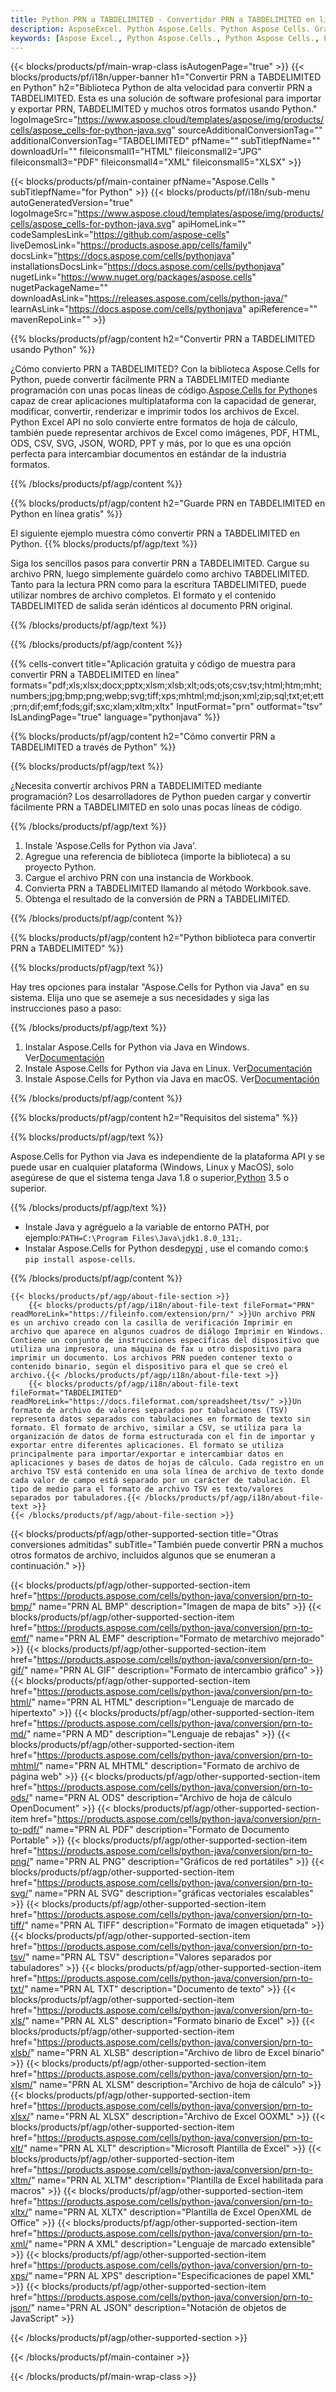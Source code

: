 ```yaml
---
title: Python PRN a TABDELIMITED - Convertidor PRN a TABDELIMITED en línea
description: AsposeExcel. Python Aspose.Cells. Python Aspose Cells. Gratis en línea Python Convertir PRN a formato de guardado TABDELIMITED. Python PRN a formato TABDELIMITED. Guarde PRN en TABDELIMITED Python.
keywords: [Aspose Excel., Python Aspose.Cells., Python Aspose Cells., Python PRN to TABDELIMITED saveformat., Free Online PRN to TABDELIMITED Python., Python Convert PRN to TABDELIMITED]
---
```

{{< blocks/products/pf/main-wrap-class isAutogenPage="true" >}}
{{< blocks/products/pf/i18n/upper-banner h1="Convertir PRN a TABDELIMITED en Python" h2="Biblioteca Python de alta velocidad para convertir PRN a TABDELIMITED. Esta es una solución de software profesional para importar y exportar PRN, TABDELIMITED y muchos otros formatos usando Python." logoImageSrc="https://www.aspose.cloud/templates/aspose/img/products/cells/aspose_cells-for-python-java.svg" sourceAdditionalConversionTag="" additionalConversionTag="TABDELIMITED" pfName="" subTitlepfName="" downloadUrl="" fileiconsmall1="HTML" fileiconsmall2="JPG" fileiconsmall3="PDF" fileiconsmall4="XML" fileiconsmall5="XLSX" >}}

{{< blocks/products/pf/main-container pfName="Aspose.Cells " subTitlepfName="for Python" >}}
{{< blocks/products/pf/i18n/sub-menu autoGeneratedVersion="true" logoImageSrc="https://www.aspose.cloud/templates/aspose/img/products/cells/aspose_cells-for-python-java.svg" apiHomeLink="" codeSamplesLink="https://github.com/aspose-cells" liveDemosLink="https://products.aspose.app/cells/family" docsLink="https://docs.aspose.com/cells/pythonjava" installationsDocsLink="https://docs.aspose.com/cells/pythonjava" nugetLink="https://www.nuget.org/packages/aspose.cells" nugetPackageName="" downloadAsLink="https://releases.aspose.com/cells/python-java/" learnAsLink="https://docs.aspose.com/cells/pythonjava" apiReference="" mavenRepoLink="" >}}


{{% blocks/products/pf/agp/content h2="Convertir PRN a TABDELIMITED usando Python" %}}

 ¿Cómo convierto PRN a TABDELIMITED? Con la biblioteca Aspose.Cells for Python, puede convertir fácilmente PRN a TABDELIMITED mediante programación con unas pocas líneas de código.[Aspose.Cells for Python](https://pypi.org/project/aspose-cells)es capaz de crear aplicaciones multiplataforma con la capacidad de generar, modificar, convertir, renderizar e imprimir todos los archivos de Excel. Python Excel API no solo convierte entre formatos de hoja de cálculo, también puede representar archivos de Excel como imágenes, PDF, HTML, ODS, CSV, SVG, JSON, WORD, PPT y más, por lo que es una opción perfecta para intercambiar documentos en estándar de la industria formatos.
 
{{% /blocks/products/pf/agp/content %}}

{{% blocks/products/pf/agp/content h2="Guarde PRN en TABDELIMITED en Python en línea gratis" %}}

El siguiente ejemplo muestra cómo convertir PRN a TABDELIMITED en Python.
{{% blocks/products/pf/agp/text %}}

Siga los sencillos pasos para convertir PRN a TABDELIMITED. Cargue su archivo PRN, luego simplemente guárdelo como archivo TABDELIMITED. Tanto para la lectura PRN como para la escritura TABDELIMITED, puede utilizar nombres de archivo completos. El formato y el contenido TABDELIMITED de salida serán idénticos al documento PRN original.

{{% /blocks/products/pf/agp/text %}}

{{% /blocks/products/pf/agp/content %}}

{{% cells-convert title="Aplicación gratuita y código de muestra para convertir PRN a TABDELIMITED en línea" formats="pdf;xls;xlsx;docx;pptx;xlsm;xlsb;xlt;ods;ots;csv;tsv;html;htm;mht;numbers;jpg;bmp;png;webp;svg;tiff;xps;mhtml;md;json;xml;zip;sql;txt;et;ett;prn;dif;emf;fods;gif;sxc;xlam;xltm;xltx" InputFormat="prn" outformat="tsv" IsLandingPage="true" language="pythonjava" %}}

{{% blocks/products/pf/agp/content h2="Cómo convertir PRN a TABDELIMITED a través de Python" %}}

{{% blocks/products/pf/agp/text %}}

¿Necesita convertir archivos PRN a TABDELIMITED mediante programación? Los desarrolladores de Python pueden cargar y convertir fácilmente PRN a TABDELIMITED en solo unas pocas líneas de código.

{{% /blocks/products/pf/agp/text %}}

1.  Instale 'Aspose.Cells for Python via Java'.
1.  Agregue una referencia de biblioteca (importe la biblioteca) a su proyecto Python.
1.  Cargue el archivo PRN con una instancia de Workbook.
1.  Convierta PRN a TABDELIMITED llamando al método Workbook.save.
1.  Obtenga el resultado de la conversión de PRN a TABDELIMITED.

{{% /blocks/products/pf/agp/content %}}

{{% blocks/products/pf/agp/content h2="Python biblioteca para convertir PRN a TABDELIMITED" %}}

{{% blocks/products/pf/agp/text %}}

Hay tres opciones para instalar "Aspose.Cells for Python via Java" en su sistema. Elija uno que se asemeje a sus necesidades y siga las instrucciones paso a paso:

{{% /blocks/products/pf/agp/text %}}

1.  Instalar Aspose.Cells for Python via Java en Windows. Ver[Documentación](https://docs.aspose.com/cells/python-java/getting-started/#windows)
1.  Instale Aspose.Cells for Python via Java en Linux. Ver[Documentación](https://docs.aspose.com/cells/python-java/getting-started/#linux)
1.  Instale Aspose.Cells for Python via Java en macOS. Ver[Documentación](https://docs.aspose.com/cells/python-java/getting-started/#macos)

{{% /blocks/products/pf/agp/content %}}

{{% blocks/products/pf/agp/content h2="Requisitos del sistema" %}}

{{% blocks/products/pf/agp/text %}}

Aspose.Cells for Python via Java es independiente de la plataforma API y se puede usar en cualquier plataforma (Windows, Linux y MacOS), solo asegúrese de que el sistema tenga Java 1.8 o superior,[Python](https://www.python.org/downloads/) 3.5 o superior.
 
{{% /blocks/products/pf/agp/text %}}

-  Instale Java y agréguelo a la variable de entorno PATH, por ejemplo:<code>PATH=C:\Program Files\Java\jdk1.8.0_131;</code>.
- Instalar Aspose.Cells for Python desde<a href="https://pypi.org/project/aspose-cells/">pypi</a> , use el comando como:<code>$ pip install aspose-cells</code>.

{{% /blocks/products/pf/agp/content %}}

<!-- aboutfile Starts -->
    {{< blocks/products/pf/agp/about-file-section >}}
        {{< blocks/products/pf/agp/i18n/about-file-text fileFormat="PRN" readMoreLink="https://fileinfo.com/extension/prn/" >}}Un archivo PRN es un archivo creado con la casilla de verificación Imprimir en archivo que aparece en algunos cuadros de diálogo Imprimir en Windows. Contiene un conjunto de instrucciones específicas del dispositivo que utiliza una impresora, una máquina de fax u otro dispositivo para imprimir un documento. Los archivos PRN pueden contener texto o contenido binario, según el dispositivo para el que se creó el archivo.{{< /blocks/products/pf/agp/i18n/about-file-text >}}
        {{< blocks/products/pf/agp/i18n/about-file-text fileFormat="TABDELIMITED" readMoreLink="https://docs.fileformat.com/spreadsheet/tsv/" >}}Un formato de archivo de valores separados por tabulaciones (TSV) representa datos separados con tabulaciones en formato de texto sin formato. El formato de archivo, similar a CSV, se utiliza para la organización de datos de forma estructurada con el fin de importar y exportar entre diferentes aplicaciones. El formato se utiliza principalmente para importar/exportar e intercambiar datos en aplicaciones y bases de datos de hojas de cálculo. Cada registro en un archivo TSV está contenido en una sola línea de archivo de texto donde cada valor de campo está separado por un carácter de tabulación. El tipo de medio para el formato de archivo TSV es texto/valores separados por tabuladores.{{< /blocks/products/pf/agp/i18n/about-file-text >}}
    {{< /blocks/products/pf/agp/about-file-section >}}
<!-- aboutfile Ends -->

{{< blocks/products/pf/agp/other-supported-section title="Otras conversiones admitidas" subTitle="También puede convertir PRN a muchos otros formatos de archivo, incluidos algunos que se enumeran a continuación." >}}

{{< blocks/products/pf/agp/other-supported-section-item href="https://products.aspose.com/cells/python-java/conversion/prn-to-bmp/" name="PRN AL BMP" description="Imagen de mapa de bits" >}}
{{< blocks/products/pf/agp/other-supported-section-item href="https://products.aspose.com/cells/python-java/conversion/prn-to-emf/" name="PRN AL EMF" description="Formato de metarchivo mejorado" >}}
{{< blocks/products/pf/agp/other-supported-section-item href="https://products.aspose.com/cells/python-java/conversion/prn-to-gif/" name="PRN AL GIF" description="Formato de intercambio gráfico" >}}
{{< blocks/products/pf/agp/other-supported-section-item href="https://products.aspose.com/cells/python-java/conversion/prn-to-html/" name="PRN AL HTML" description="Lenguaje de marcado de hipertexto" >}}
{{< blocks/products/pf/agp/other-supported-section-item href="https://products.aspose.com/cells/python-java/conversion/prn-to-md/" name="PRN A MD" description="Lenguaje de rebajas" >}}
{{< blocks/products/pf/agp/other-supported-section-item href="https://products.aspose.com/cells/python-java/conversion/prn-to-mhtml/" name="PRN AL MHTML" description="Formato de archivo de página web" >}}
{{< blocks/products/pf/agp/other-supported-section-item href="https://products.aspose.com/cells/python-java/conversion/prn-to-ods/" name="PRN AL ODS" description="Archivo de hoja de cálculo OpenDocument" >}}
{{< blocks/products/pf/agp/other-supported-section-item href="https://products.aspose.com/cells/python-java/conversion/prn-to-pdf/" name="PRN AL PDF" description="Formato de Documento Portable" >}}
{{< blocks/products/pf/agp/other-supported-section-item href="https://products.aspose.com/cells/python-java/conversion/prn-to-png/" name="PRN AL PNG" description="Gráficos de red portátiles" >}}
{{< blocks/products/pf/agp/other-supported-section-item href="https://products.aspose.com/cells/python-java/conversion/prn-to-svg/" name="PRN AL SVG" description="gráficas vectoriales escalables" >}}
{{< blocks/products/pf/agp/other-supported-section-item href="https://products.aspose.com/cells/python-java/conversion/prn-to-tiff/" name="PRN AL TIFF" description="Formato de imagen etiquetada" >}}
{{< blocks/products/pf/agp/other-supported-section-item href="https://products.aspose.com/cells/python-java/conversion/prn-to-tsv/" name="PRN AL TSV" description="Valores separados por tabuladores" >}}
{{< blocks/products/pf/agp/other-supported-section-item href="https://products.aspose.com/cells/python-java/conversion/prn-to-txt/" name="PRN AL TXT" description="Documento de texto" >}}
{{< blocks/products/pf/agp/other-supported-section-item href="https://products.aspose.com/cells/python-java/conversion/prn-to-xls/" name="PRN AL XLS" description="Formato binario de Excel" >}}
{{< blocks/products/pf/agp/other-supported-section-item href="https://products.aspose.com/cells/python-java/conversion/prn-to-xlsb/" name="PRN AL XLSB" description="Archivo de libro de Excel binario" >}}
{{< blocks/products/pf/agp/other-supported-section-item href="https://products.aspose.com/cells/python-java/conversion/prn-to-xlsm/" name="PRN AL XLSM" description="Archivo de hoja de cálculo" >}}
{{< blocks/products/pf/agp/other-supported-section-item href="https://products.aspose.com/cells/python-java/conversion/prn-to-xlsx/" name="PRN AL XLSX" description="Archivo de Excel OOXML" >}}
{{< blocks/products/pf/agp/other-supported-section-item href="https://products.aspose.com/cells/python-java/conversion/prn-to-xlt/" name="PRN AL XLT" description="Microsoft Plantilla de Excel" >}}
{{< blocks/products/pf/agp/other-supported-section-item href="https://products.aspose.com/cells/python-java/conversion/prn-to-xltm/" name="PRN AL XLTM" description="Plantilla de Excel habilitada para macros" >}}
{{< blocks/products/pf/agp/other-supported-section-item href="https://products.aspose.com/cells/python-java/conversion/prn-to-xltx/" name="PRN AL XLTX" description="Plantilla de Excel OpenXML de Office" >}}
{{< blocks/products/pf/agp/other-supported-section-item href="https://products.aspose.com/cells/python-java/conversion/prn-to-xml/" name="PRN A XML" description="Lenguaje de marcado extensible" >}}
{{< blocks/products/pf/agp/other-supported-section-item href="https://products.aspose.com/cells/python-java/conversion/prn-to-xps/" name="PRN AL XPS" description="Especificaciones de papel XML" >}}
{{< blocks/products/pf/agp/other-supported-section-item href="https://products.aspose.com/cells/python-java/conversion/prn-to-json/" name="PRN AL JSON" description="Notación de objetos de JavaScript" >}}

{{< /blocks/products/pf/agp/other-supported-section >}}

{{< /blocks/products/pf/main-container >}}
    
{{< /blocks/products/pf/main-wrap-class >}}
